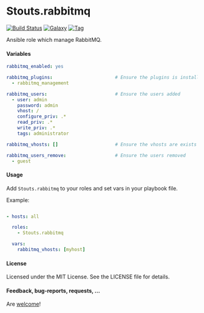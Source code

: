 Stouts.rabbitmq
===============

[![Build Status](http://img.shields.io/travis/Stouts/Stouts.rabbitmq.svg?style=flat-square)](https://travis-ci.org/Stouts/Stouts.rabbitmq)
[![Galaxy](http://img.shields.io/badge/galaxy-Stouts.rabbitmq-blue.svg?style=flat-square)](https://galaxy.rabbitmq.com/list#/roles/953)
[![Tag](http://img.shields.io/github/tag/Stouts/Stouts.rabbitmq.svg?style=flat-square)]()

Ansible role which manage RabbitMQ.

#### Variables

```yaml
rabbitmq_enabled: yes

rabbitmq_plugins:                       # Ensure the plugins is installed
  - rabbitmq_management

rabbitmq_users:                         # Ensure the users added
  - user: admin
    password: admin
    vhost: /
    configure_priv: .*
    read_priv: .*
    write_priv: .*
    tags: administrator

rabbitmq_vhosts: []                     # Ensure the vhosts are exists

rabbitmq_users_remove:                  # Ensure the users removed
  - guest
```

#### Usage

Add `Stouts.rabbitmq` to your roles and set vars in your playbook file.

Example:

```yaml

- hosts: all

  roles:
    - Stouts.rabbitmq

  vars:
    rabbitmq_vhosts: [myhost]
```

#### License

Licensed under the MIT License. See the LICENSE file for details.

#### Feedback, bug-reports, requests, ...

Are [welcome](https://github.com/Stouts/Stouts.rabbitmq/issues)!
